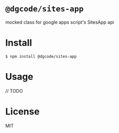 # `@dgcode/sites-app`

mocked class for google apps script's SitesApp api

# Install

    $ npm install @dgcode/sites-app

# Usage

// TODO

# License

MIT